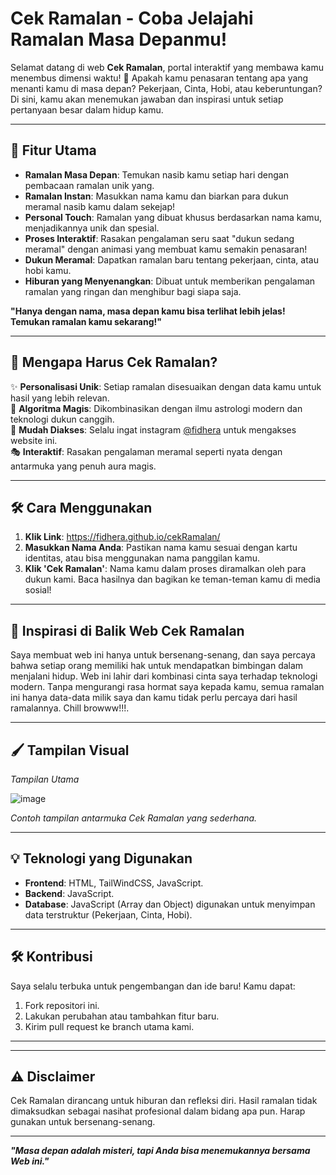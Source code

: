 <!--
### Clone this repository
```bash
git clone https://github.com/fidhera/cekRamalan.git
```
-->

# Cek Ramalan - Coba Jelajahi Ramalan Masa Depanmu!

Selamat datang di web **Cek Ramalan**, portal interaktif yang membawa kamu menembus dimensi waktu! 🌌 Apakah kamu penasaran tentang apa yang menanti kamu di masa depan? Pekerjaan, Cinta, Hobi, atau keberuntungan? Di sini, kamu akan menemukan jawaban dan inspirasi untuk setiap pertanyaan besar dalam hidup kamu.

---

## 🚀 Fitur Utama

- **Ramalan Masa Depan**: Temukan nasib kamu setiap hari dengan pembacaan ramalan unik yang.
- **Ramalan Instan**: Masukkan nama kamu dan biarkan para dukun meramal nasib kamu dalam sekejap!
- **Personal Touch**: Ramalan yang dibuat khusus berdasarkan nama kamu, menjadikannya unik dan spesial.
- **Proses Interaktif**: Rasakan pengalaman seru saat "dukun sedang meramal" dengan animasi yang membuat kamu semakin penasaran!
- **Dukun Meramal**: Dapatkan ramalan baru tentang pekerjaan, cinta, atau hobi kamu.
- **Hiburan yang Menyenangkan**: Dibuat untuk memberikan pengalaman ramalan yang ringan dan menghibur bagi siapa saja.

**"Hanya dengan nama, masa depan kamu bisa terlihat lebih jelas! Temukan ramalan kamu sekarang!"**

<!--
- **Pilih Kategori**: Dari cinta, karier, hingga keuangan—temukan panduan yang Anda butuhkan.  
- **Ramalan Kartu Tarot**: Jelajahi misteri hidup melalui kartu-kartu magis.  
- **Numerologi**: Angka-angka berbicara! Temukan makna di balik tanggal lahir Anda.  
- **Zodiak 360°**: Lihat prediksi lengkap berdasarkan zodiak Anda.
  -->

---

## 🌟 Mengapa Harus Cek Ramalan?

✨ **Personalisasi Unik**: Setiap ramalan disesuaikan dengan data kamu untuk hasil yang lebih relevan.  
🧙 **Algoritma Magis**: Dikombinasikan dengan ilmu astrologi modern dan teknologi dukun canggih.  
📱 **Mudah Diakses**: Selalu ingat instagram [@fidhera](https://instagram.com/fidhera)   untuk mengakses website ini.  
🎭 **Interaktif**: Rasakan pengalaman meramal seperti nyata dengan antarmuka yang penuh aura magis.  

---

## 🛠️ Cara Menggunakan

1. **Klik Link**: https://fidhera.github.io/cekRamalan/
2. **Masukkan Nama Anda**: Pastikan nama kamu sesuai dengan kartu identitas, atau bisa menggunakan nama panggilan kamu.  
3. **Klik 'Cek Ramalan'**: Nama kamu dalam proses diramalkan oleh para dukun kami. Baca hasilnya dan bagikan ke teman-teman kamu di media sosial!  

---

## 🌌 Inspirasi di Balik Web Cek Ramalan

Saya membuat web ini hanya untuk bersenang-senang, dan saya percaya bahwa setiap orang memiliki hak untuk mendapatkan bimbingan dalam menjalani hidup. Web ini lahir dari kombinasi cinta saya terhadap teknologi modern. Tanpa mengurangi rasa hormat saya kepada kamu, semua ramalan ini hanya data-data milik saya dan kamu tidak perlu percaya dari hasil ramalannya. Chill browww!!!.  

---

## 🖌️ Tampilan Visual

*Tampilan Utama*

![image](https://github.com/user-attachments/assets/f1ffb342-1cb7-47b9-a5ef-16afabc49a39)
  
*Contoh tampilan antarmuka Cek Ramalan yang sederhana.*

---

## 💡 Teknologi yang Digunakan

- **Frontend**: HTML, TailWindCSS, JavaScript.
- **Backend**: JavaScript.
- **Database**: JavaScript (Array dan Object) digunakan untuk menyimpan data terstruktur (Pekerjaan, Cinta, Hobi).
<!--
- **API**: Integrasi dengan berbagai API astrologi dan numerologi.  -->

---

## 🛠️ Kontribusi  

Saya selalu terbuka untuk pengembangan dan ide baru! Kamu dapat:  
1. Fork repositori ini.  
2. Lakukan perubahan atau tambahkan fitur baru.  
3. Kirim pull request ke branch utama kami.  

---
<!--
## 📫 Hubungi Kami

Punya pertanyaan atau ide? Jangan ragu untuk menghubungi kami di:  
📧 Email: support@gmail.com  
🌐 Website: [CekRamalan](https://futuresight.com)  
📱 Instagram: [@fidhera](https://instagram.com/fidhera)  
-->
---

## ⚠️ Disclaimer  

Cek Ramalan dirancang untuk hiburan dan refleksi diri. Hasil ramalan tidak dimaksudkan sebagai nasihat profesional dalam bidang apa pun. Harap gunakan untuk bersenang-senang.  

---

***"Masa depan adalah misteri, tapi Anda bisa menemukannya bersama Web ini."***
